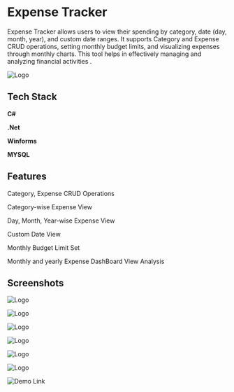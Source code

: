 
# Expense Tracker

 Expense Tracker allows users to view their spending by category, date (day, month, year), and custom date ranges. It supports Category and Expense CRUD operations, setting monthly budget limits, and visualizing expenses through monthly charts. This tool helps in effectively managing and analyzing financial activities .



![Logo](https://i.ibb.co/pypQwvT/business-2.png)


## Tech Stack

**C#**

**.Net** 

**Winforms**

**MYSQL**








## Features

Category, Expense CRUD Operations

Category-wise Expense View

Day, Month, Year-wise Expense View

Custom Date View

Monthly Budget Limit Set

Monthly and yearly Expense DashBoard View Analysis

## Screenshots


![Logo](https://i.ibb.co/CzVg7kB/Screenshot-18.png) 

![Logo](https://i.ibb.co/f1n64mP/Screenshot-20.png)

![Logo](https://i.ibb.co/rsdk7QT/Screenshot-28.png)

![Logo](https://i.ibb.co/mScDLf1/Screenshot-29.png)

![Logo](https://i.ibb.co/JcGX7q5/Screenshot-30.png)

![Logo](https://i.ibb.co/0ChxTWf/Screenshot-24.png)

![Demo Link](https://youtu.be/vnUa_VEQAvo?si=gtOHKZhtgMB5qU3S)
